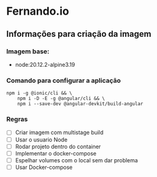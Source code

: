 # Fernando.io

## Informações para criação da imagem

### Imagem base: 
- node:20.12.2-alpine3.19

### Comando para configurar a aplicação
```shell
npm i -g @ionic/cli && \
    npm i -D -E -g @angular/cli && \
    npm i --save-dev @angular-devkit/build-angular
```

### Regras
- [ ] Criar imagem com multistage build
- [ ] Usar o usuario Node
- [ ] Rodar projeto dentro do container
- [ ] Implementar o docker-compose
- [ ] Espelhar volumes com o local sem dar problema
- [ ] Usar Docker-compose
